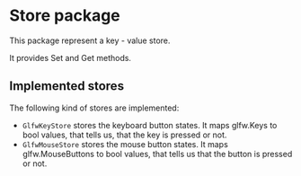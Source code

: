 # Store package

This package represent a key - value store.

It provides Set and Get methods.

## Implemented stores

The following kind of stores are implemented:

- `GlfwKeyStore` stores the keyboard button states. It maps glfw.Keys to bool values, that tells us, that the key is pressed or not.
- `GlfwMouseStore` stores the mouse button states. It maps glfw.MouseButtons to bool values, that tells us that the button is pressed or not.
